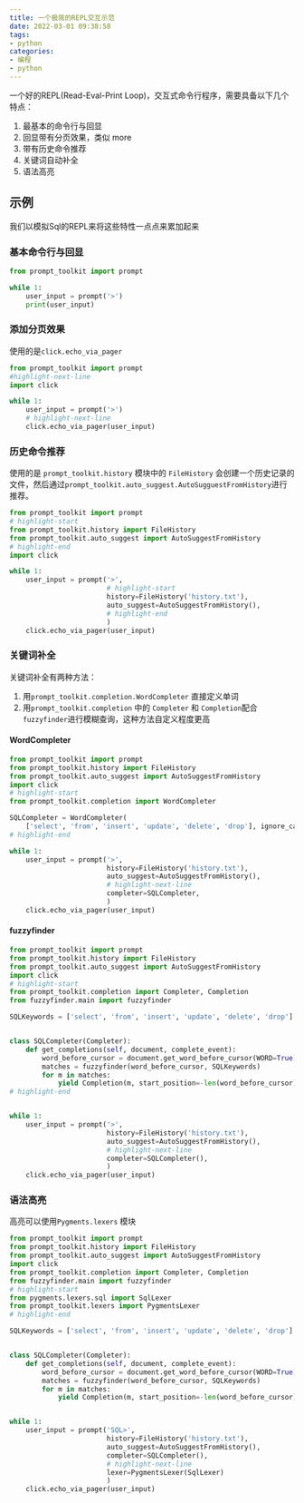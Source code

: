 ```yaml
---
title: 一个极简的REPL交互示范
date: 2022-03-01 09:38:58
tags:
- python
categories:
- 编程
- python
---
```



一个好的REPL(Read-Eval-Print Loop)，交互式命令行程序，需要具备以下几个特点：
1. 最基本的命令行与回显
2. 回显带有分页效果，类似 more
3. 带有历史命令推荐
4. 关键词自动补全
5. 语法高亮


## 示例

我们以模拟Sql的REPL来将这些特性一点点来累加起来

### 基本命令行与回显

```py
from prompt_toolkit import prompt

while 1:
    user_input = prompt('>')
    print(user_input)
```

### 添加分页效果

使用的是`click.echo_via_pager`

```py
from prompt_toolkit import prompt
#highlight-next-line
import click

while 1:
    user_input = prompt('>')
    # highlight-next-line
    click.echo_via_pager(user_input)
```

### 历史命令推荐

使用的是 `prompt_toolkit.history` 模块中的 `FileHistory`
会创建一个历史记录的文件，然后通过`prompt_toolkit.auto_suggest.AutoSugguestFromHistory`进行推荐。

```py
from prompt_toolkit import prompt
# highlight-start
from prompt_toolkit.history import FileHistory
from prompt_toolkit.auto_suggest import AutoSuggestFromHistory
# highlight-end
import click

while 1:
    user_input = prompt('>',
                        # highlight-start
                        history=FileHistory('history.txt'),
                        auto_suggest=AutoSuggestFromHistory(),
                        # highlight-end
                        )
    click.echo_via_pager(user_input)
```

### 关键词补全

关键词补全有两种方法：
1. 用`prompt_toolkit.completion.WordCompleter` 直接定义单词
2. 用`prompt_toolkit.completion` 中的 `Completer` 和 `Completion`配合`fuzzyfinder`进行模糊查询，这种方法自定义程度更高

#### WordCompleter

```py
from prompt_toolkit import prompt
from prompt_toolkit.history import FileHistory
from prompt_toolkit.auto_suggest import AutoSuggestFromHistory
import click
# highlight-start
from prompt_toolkit.completion import WordCompleter

SQLCompleter = WordCompleter(
    ['select', 'from', 'insert', 'update', 'delete', 'drop'], ignore_case=True)
# highlight-end

while 1:
    user_input = prompt('>',
                        history=FileHistory('history.txt'),
                        auto_suggest=AutoSuggestFromHistory(),
                        # highlight-next-line
                        completer=SQLCompleter,
                        )
    click.echo_via_pager(user_input)
```

#### fuzzyfinder

```py
from prompt_toolkit import prompt
from prompt_toolkit.history import FileHistory
from prompt_toolkit.auto_suggest import AutoSuggestFromHistory
import click
# highlight-start
from prompt_toolkit.completion import Completer, Completion
from fuzzyfinder.main import fuzzyfinder

SQLKeywords = ['select', 'from', 'insert', 'update', 'delete', 'drop']


class SQLCompleter(Completer):
    def get_completions(self, document, complete_event):
        word_before_cursor = document.get_word_before_cursor(WORD=True)
        matches = fuzzyfinder(word_before_cursor, SQLKeywords)
        for m in matches:
            yield Completion(m, start_position=-len(word_before_cursor))
# highlight-end


while 1:
    user_input = prompt('>',
                        history=FileHistory('history.txt'),
                        auto_suggest=AutoSuggestFromHistory(),
                        # highlight-next-line
                        completer=SQLCompleter(),
                        )
    click.echo_via_pager(user_input)
```

### 语法高亮

高亮可以使用`Pygments.lexers` 模块

```py
from prompt_toolkit import prompt
from prompt_toolkit.history import FileHistory
from prompt_toolkit.auto_suggest import AutoSuggestFromHistory
import click
from prompt_toolkit.completion import Completer, Completion
from fuzzyfinder.main import fuzzyfinder
# highlight-start
from pygments.lexers.sql import SqlLexer
from prompt_toolkit.lexers import PygmentsLexer
# highlight-end

SQLKeywords = ['select', 'from', 'insert', 'update', 'delete', 'drop']


class SQLCompleter(Completer):
    def get_completions(self, document, complete_event):
        word_before_cursor = document.get_word_before_cursor(WORD=True)
        matches = fuzzyfinder(word_before_cursor, SQLKeywords)
        for m in matches:
            yield Completion(m, start_position=-len(word_before_cursor))


while 1:
    user_input = prompt('SQL>',
                        history=FileHistory('history.txt'),
                        auto_suggest=AutoSuggestFromHistory(),
                        completer=SQLCompleter(),
                        # highlight-next-line
                        lexer=PygmentsLexer(SqlLexer)
                        )
    click.echo_via_pager(user_input)
```